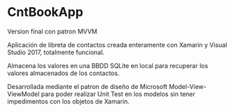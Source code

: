 # CntBookApp
Version final con patron MVVM


Aplicación de libreta de contactos creada enteramente con Xamarin y Visual Studio 2017, totalmente funcional.

Almacena los valores en una BBDD SQLite en local para recuperar los valores almacenados de los contactos.

Desarrollada mediante el patron de diseño de Microsoft Model-View-ViewModel para poder realizar Unit Test en los modelos 
sin tener impedimentos con los objetos de Xamarin.
